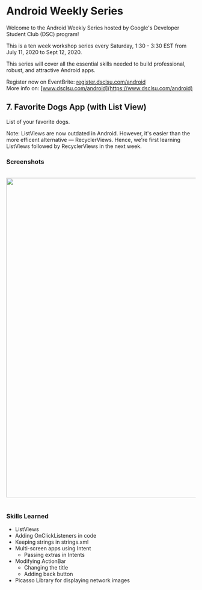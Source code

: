# Android Weekly Series

Welcome to the Android Weekly Series hosted by Google's Developer Student Club (DSC) program!

This is a ten week workshop series every Saturday, 1:30 - 3:30 EST from July 11, 2020 to Sept 12, 2020.

This series will cover all the essential skills needed to build professional, robust, and attractive Android apps.

Register now on EventBrite: [register.dsclsu.com/android](https://totv.me) <br>
More info on: [www.dsclsu.com/android](https://www.dsclsu.com/android)

## 7. Favorite Dogs App (with List View)

List of your favorite dogs.

Note: ListViews are now outdated in Android. However, it's easier than the more efficent alternative — RecyclerViews.
Hence, we're first learning ListViews followed by RecyclerViews in the next week.

### Screenshots
<br>
<img src="assets/images/screenshot.mp4" height="850">

<br>
<br>

### Skills Learned

* ListViews
* Adding OnClickListeners in code
* Keeping strings in strings.xml
* Multi-screen apps using Intent
  * Passing extras in Intents
* Modifying ActionBar
  * Changing the title
  * Adding back button
* Picasso Library for displaying network images
